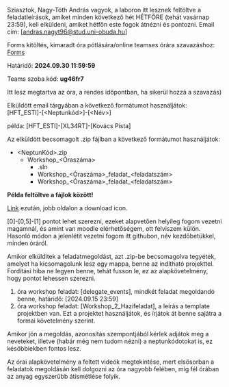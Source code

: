 Sziasztok, Nagy-Tóth András vagyok, a laboron itt lesznek feltöltve a feladatleírások, amiket minden következő hét HÉTFŐRE (tehát vasárnap 23:59), kell elküldeni, amiket hétfőn este fogok átnézni és pontozni.
Email cím: [andras.nagyt96@stud.uni-obuda.hu]

<!DOCTYPE html>
<html lang="en">
<head>
    <meta charset="UTF-8">
    <meta name="viewport" content="width=device-width, initial-scale=1.0">
</head>
<body>
    <div class="container">
        <p>Forms kitöltés, kimaradt óra pótlására/online teamses órára szavazáshoz: <a href="https://forms.gle/gtKpdNXhNfb9gjQm6" target="_blank">Forms</a></p>
        <p>Határidő: <strong>2024.09.30 11:59:59</strong></p>
        <p>Teams szoba kód: <strong>ug46fr7</strong></p>
        <p>Itt lesz megtartva az óra, a rendes időpontban, ha sikerül hozzá a szavazás)</p>
    </div>
    <div class="container">
        <p>Elküldött email tárgyában a következő formátumot használjátok: <span class="example">[HFT_ESTI]-[&lt;Neptunkód&gt;]-[&lt;Név&gt;]</span></p>
        <p>példa: <span class="example">[HFT_ESTI]-[XL34RT]-[Kovács Pista]</span></p>
    </div>
    <div class="container">
        <p>Az elküldött becsomagolt .zip fájlban a következő formátumot használjátok:</p>
        <div class="structure">
            <ul>
                <li>&lt;NeptunKód&gt;.zip
                    <ul>
                        <li>Workshop_&lt;Óraszáma&gt;
                            <ul>
                                <li>.sln</li>
                                <li>Workshop_&lt;Óraszáma&gt;_feladat_&lt;feladatszám&gt;</li>
                                <li>Workshop_&lt;Óraszáma&gt;_feladat_&lt;feladatszám&gt;</li>
                            </ul>
                        </li>
                    </ul>
                </li>
            </ul>
        </div>
    </div>
    <div class="container">
        <p><strong>Példa feltöltve a fájlok között!</strong></p>
        <p><a href="https://github.com/Kronino/HFT_Labor_ESTI_GYUJTO/blob/main/Pelda_Workshop_Form/UJSI15.zip" target="_blank">Link</a> ezután, jobb oldalon a download icon.</p>
    </div>
</body>
</html>

[0]-[0,5]-[1] pontot lehet szerezni, ezeket alapvetően helyileg fogom vezetni magamnál, és amint van moodle elérhetőségem, ott felviszem külön.
Hasonló módon a jelenlétit vezetni fogom itt githubon, név kezdőbetükkel, minden óráról.

Amikor elkülditek a feladatmegoldást, azt .zip-be becsomagolva tegyétek, amelyet ha kicsomagolunk lesz egy mappa, benne az indítható projekttel. 
Fordítási hiba ne legyen benne, tehát fusson le, ez az alapkövetelmény, hogy pontot lehessen szerezni.

1. óra workshop feladat: [delegate_events], mindkét feladat megoldandó benne, határidő: [2024.09.15 23:59]
2. óra workshop feladat: [Workshop_2_Hazifeladat], a leírás a template projektben van. Ezt a projektet használjátok, és írjátok át benne sajátra a formai követelmény szerint.

Amikor jön a megoldás, azonosítás szempontjából kérlek adjátok meg a neveteket, illetve (habár még nem tudom nézni) a neptunkódotokat is, ez késöbbiekben fontos lesz.

Az órai alapkövetelmény a feltett videók megtekintése, mert elsősorban a feladatok megoldásán kell dolgozni az óra nagyobb felében, míg fél órában az anyag egyszerűbb átismétlése folyik.
